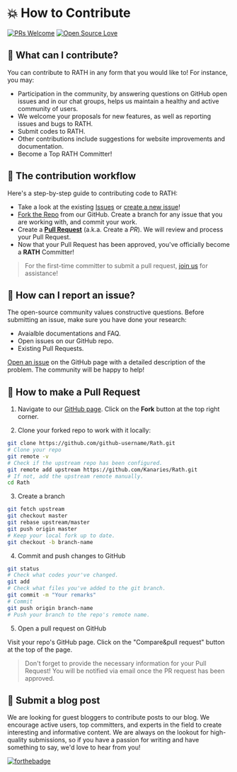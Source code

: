 # 💥 How to Contribute

[![PRs Welcome](https://img.shields.io/badge/PRs-welcome-brightgreen.svg?style=flat-square)](https://github.com/Kanaries/Rath/pulls)
[![Open Source Love](https://badges.frapsoft.com/os/v1/open-source.svg?v=103)](https://join.slack.com/t/kanaries/shared_invite/zt-1k60sgaxu-aGcuS7CwGeJUccE61iGopg)

## 💪 What can I contribute?
You can contribute to RATH in any form that you would like to! For instance, you may:

- Participation in the community, by answering questions on GitHub open issues and in our chat groups, helps us maintain a healthy and active community of users.
- We welcome your proposals for new features, as well as reporting issues and bugs to RATH.
- Submit codes to RATH.
- Other contributions include suggestions for website improvements and documentation.
- Become a Top RATH Committer!

## 📐 The contribution workflow
Here's a step-by-step guide to contributing code to RATH:

- Take a look at the existing [Issues](https://github.com/Kanaries/Rath/issues) or [create a new issue](https://github.com/Kanaries/Rath/issues/new/choose)!
- [Fork the Repo](https://github.com/Kanaries/Rath/fork) from our GitHub. Create a branch for any issue that you are working with, and commit your work.
- Create a **[Pull Request](https://github.com/Kanaries/Rath/compare)** (a.k.a. Create a *PR*). We will review and process your Pull Request.
- Now that your Pull Request has been approved, you've officially become a **RATH** Committer!

>For the first-time committer to submit a pull request, [join us](join#-need-help) for assistance!

## 🐞 How can I report an issue?
The open-source community values constructive questions. Before submitting an issue, make sure you have done your research:

- Avaialble documentations and FAQ.
- Open issues on our GitHub repo.
- Existing Pull Requests.

[Open an issue](https://github.com/Kanaries/Rath/issues) on the GitHub page with a detailed description of the problem. The community will be happy to help!

## 👾 How to make a Pull Request

1.  Navigate to our [GitHub page](https://github.com/Kanaries/Rath). Click on the **Fork** button at the top right corner.

2. Clone your forked repo to work with it locally:

```bash
git clone https://github.com/github-username/Rath.git
# Clone your repo
git remote -v
# Check if the upstream repo has been configured.
git remote add upstream https://github.com/Kanaries/Rath.git
# If not, add the upstream remote manually.
cd Rath
```

3. Create a branch

```bash
git fetch upstream
git checkout master
git rebase upstream/master
git push origin master
# Keep your local fork up to date.
git checkout -b branch-name
```

4. Commit and push changes to GitHub

```bash
git status
# Check what codes your've changed.
git add
# Check what files you've added to the git branch.
git commit -m "Your remarks"
# Commit
git push origin branch-name
# Push your branch to the repo's remote name.
```

5. Open a pull request on GitHub

Visit your repo's GitHub page. Click on the "Compare&pull request" button at the top of the page.

> Don't forget to provide the necessary information for your Pull Request! You will be notified via email once the PR request has been approved.

## 🥇 Submit a blog post
We are looking for guest bloggers to contribute posts to our blog. We encourage active users, top committers, and experts in the field to create interesting and informative content. 
We are always on the lookout for high-quality submissions, so if you have a passion for writing and have something to say, we'd love to hear from you!

[![forthebadge](https://forthebadge.com/images/badges/built-with-love.svg)](https://forthebadge.com)
